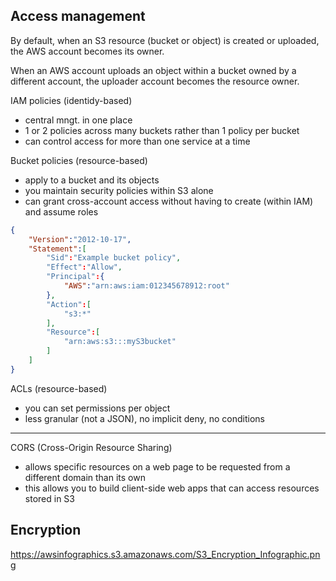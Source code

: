 ## Access management

By default, when an S3 resource (bucket or object) is created or uploaded, the AWS account becomes its owner.

When an AWS account uploads an object within a bucket owned by a different account, the uploader account becomes the resource owner.

IAM policies (identidy-based)
* central mngt. in one place
* 1 or 2 policies across many buckets rather than 1 policy per bucket
* can control access for more than one service at a time

Bucket policies (resource-based)
* apply to a bucket and its objects
* you maintain security policies within S3 alone
* can grant cross-account access without having to create (within IAM) and assume roles

```json
{
    "Version":"2012-10-17",
    "Statement":[
        "Sid":"Example bucket policy",
        "Effect":"Allow",
        "Principal":{
            "AWS":"arn:aws:iam:012345678912:root"
        },
        "Action":[
            "s3:*"
        ],
        "Resource":[
            "arn:aws:s3:::myS3bucket"
        ]
    ]
}
```

ACLs (resource-based)
* you can set permissions per object
* less granular (not a JSON), no implicit deny, no conditions

---

CORS (Cross-Origin Resource Sharing)
* allows specific resources on a web page to be requested from a different domain than its own
* this allows you to build client-side web apps that can access resources stored in S3

## Encryption

https://awsinfographics.s3.amazonaws.com/S3_Encryption_Infographic.png
